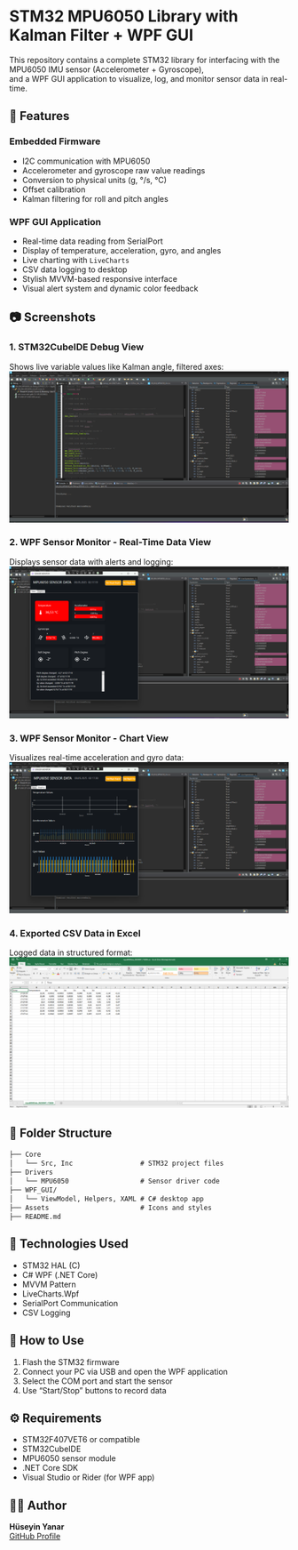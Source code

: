 # STM32 MPU6050 Library with Kalman Filter + WPF GUI

This repository contains a complete STM32 library for interfacing with the MPU6050 IMU sensor (Accelerometer + Gyroscope),  
and a WPF GUI application to visualize, log, and monitor sensor data in real-time.

## 🧠 Features

### Embedded Firmware
- I2C communication with MPU6050
- Accelerometer and gyroscope raw value readings
- Conversion to physical units (g, °/s, °C)
- Offset calibration
- Kalman filtering for roll and pitch angles

### WPF GUI Application
- Real-time data reading from SerialPort
- Display of temperature, acceleration, gyro, and angles
- Live charting with `LiveCharts`
- CSV data logging to desktop
- Stylish MVVM-based responsive interface
- Visual alert system and dynamic color feedback

## 📷 Screenshots

### 1. STM32CubeIDE Debug View
Shows live variable values like Kalman angle, filtered axes:
![STM32CubeIDE](Stm32cubeIde.png)

### 2. WPF Sensor Monitor - Real-Time Data View
Displays sensor data with alerts and logging:
![WPF GUI](WPF.png)

### 3. WPF Sensor Monitor - Chart View
Visualizes real-time acceleration and gyro data:
![Charts](WPF-Graph.png)

### 4. Exported CSV Data in Excel
Logged data in structured format:
![Excel CSV](Excel.png)

## 📁 Folder Structure

```
├── Core
│   └── Src, Inc                 # STM32 project files
├── Drivers
│   └── MPU6050                  # Sensor driver code
├── WPF_GUI/
│   └── ViewModel, Helpers, XAML # C# desktop app
├── Assets                       # Icons and styles
├── README.md
```

## 🔧 Technologies Used
- STM32 HAL (C)
- C# WPF (.NET Core)
- MVVM Pattern
- LiveCharts.Wpf
- SerialPort Communication
- CSV Logging

## 📝 How to Use

1. Flash the STM32 firmware
2. Connect your PC via USB and open the WPF application
3. Select the COM port and start the sensor
4. Use “Start/Stop” buttons to record data

## ⚙️ Requirements
- STM32F407VET6 or compatible
- STM32CubeIDE
- MPU6050 sensor module
- .NET Core SDK
- Visual Studio or Rider (for WPF app)

## 👨‍💻 Author

**Hüseyin Yanar**  
[GitHub Profile](https://github.com/huseyinynr1)
